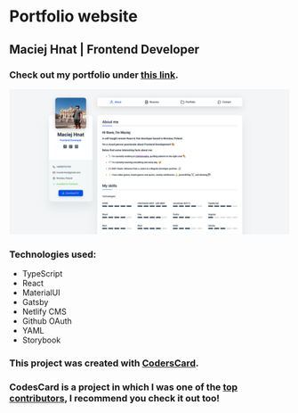 <h1>
Portfolio website
</h1>

<h2>
Maciej Hnat | Frontend Developer
</h2>

<h3>
Check out my portfolio under <a href="https://maciejhnat.netlify.app/" target="_blank">this link</a>.
</h3>

![Website preview image](/images/page_preview.png "Portfolio preview")

<h3>
Technologies used:
</h3>

- TypeScript
- React
- MaterialUI
- Gatsby
- Netlify CMS
- Github OAuth
- YAML
- Storybook

<h3>
This project was created with <a href="https://github.com/CodersCrew/CodersCard" target="_blank">CodersCard</a>.
</h3>

<h3>
CodesCard is a project in which I was one of the <a href="https://github.com/CodersCrew/CodersCard/graphs/contributors" target="_blank">top contributors</a>, I recommend you check it out too!
</h3>

